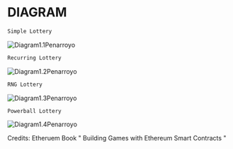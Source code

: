 # DIAGRAM

```sh
Simple Lottery
```

![Diagram1.1Penarroyo](https://i.imgur.com/L9nj4Xj.png)


```sh
Recurring Lottery
```

![Diagram1.2Penarroyo](https://i.imgur.com/F7Y86BR.png)

```sh
RNG Lottery
```

![Diagram1.3Penarroyo](https://i.imgur.com/47qkCeG.png)

```sh
Powerball Lottery
```

![Diagram1.4Penarroyo](https://i.imgur.com/sEzBJ69.png)


Credits: Etheruem Book " Building Games with Ethereum Smart Contracts " 
